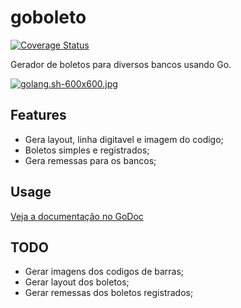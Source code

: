 # goboleto
[![Coverage Status](https://img.shields.io/badge/coverage-30%25-brightgreen.svg)]()

Gerador de boletos para diversos bancos usando Go.

[![golang.sh-600x600.jpg](https://s27.postimg.org/coqxnki9f/golang_sh_600x600.jpg)](https://postimg.org/image/yb5y4lgtr/)

## Features
* Gera layout, linha digitavel e imagem do codigo;
* Boletos simples e registrados;
* Gera remessas para os bancos;

## Usage

[Veja a documentação no GoDoc](https://godoc.org/github.com/kezzbr/goboleto)

## TODO
* Gerar imagens dos codigos de barras;
* Gerar layout dos boletos;
* Gerar remessas dos boletos registrados;
